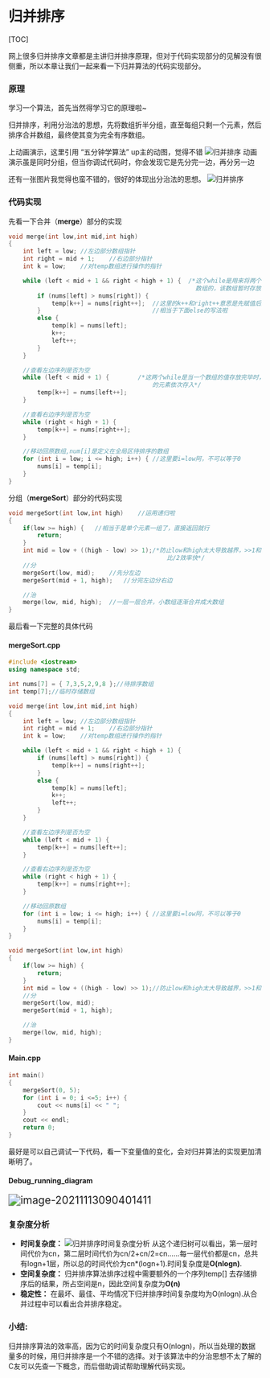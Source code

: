 # 归并排序



[TOC]

网上很多归并排序文章都是主讲归并排序原理，但对于代码实现部分的见解没有很侧重，所以本章让我们一起来看一下归并算法的代码实现部分。

### 原理

学习一个算法，首先当然得学习它的原理啦~

归并排序，利用分治法的思想，先将数组折半分组，直至每组只剩一个元素，然后排序合并数组，最终使其变为完全有序数组。

上动画演示，这里引用 “五分钟学算法” up主的动图，觉得不错
![归并排序](https://img-blog.csdnimg.cn/198eac24eb594b16b746f38b45e139ee.gif#pic_center)
动画演示虽是同时分组，但当你调试代码时，你会发现它是先分完一边，再分另一边

还有一张图片我觉得也蛮不错的，很好的体现出分治法的思想。
![归并排序](https://img-blog.csdnimg.cn/9a679ad7018347449062b3b7bbc1f3db.png?x-oss-process=image/watermark,type_ZHJvaWRzYW5zZmFsbGJhY2s,shadow_50,text_Q1NETiBAQmVubm5ubm5u,size_20,color_FFFFFF,t_70,g_se,x_16#pic_center)

### 代码实现

先看一下合并（**merge**）部分的实现

```cpp
void merge(int low,int mid,int high)
{
	int left = low;	//左边部分数组指针
	int right = mid + 1;	//右边部分指针
	int k = low;	//对temp数组进行操作的指针

	while (left < mid + 1 && right < high + 1) {  /*这个while是用来将两个数组合并成一个新的			 				
													数组的，该数组暂时存放在temp[]里面*/
		if (nums[left] > nums[right]) {
			temp[k++] = nums[right++];	//这里的k++和right++意思是先赋值后加1
		}								//相当于下面else的写法啦
		else {
			temp[k] = nums[left];
			k++;
			left++;
		}
	}

	//查看左边序列是否为空
	while (left < mid + 1) {		/*这两个while是当一个数组的值存放完毕时，将另一个数组剩余											
										的元素依次存入*/
		temp[k++] = nums[left++];
	}

	//查看右边序列是否为空
	while (right < high + 1) {
		temp[k++] = nums[right++];
	}

	//移动回原数组,num[i]是定义在全局区待排序的数组
	for (int i = low; i <= high; i++) {	//这里要i=low阿，不可以等于0
		nums[i] = temp[i];
	}
}
```

分组（**mergeSort**）部分的代码实现

```cpp
void mergeSort(int low,int high)	//运用递归啦
{
	if(low >= high) {	//相当于是单个元素一组了，直接返回就行
		return;
	}
	int mid = low + ((high - low) >> 1);/*防止low和high太大导致越界，>>1和除以2一样，不过	
											比/2效率快*/
	//分
	mergeSort(low, mid);	//先分左边
	mergeSort(mid + 1, high);	//分完左边分右边

	//治
	merge(low, mid, high);	//一层一层合并，小数组逐渐合并成大数组
}
```

最后看一下完整的具体代码

#### mergeSort.cpp

```cpp
#include <iostream>
using namespace std;

int nums[7] = { 7,3,5,2,9,8 };//待排序数组
int temp[7];//临时存储数组

void merge(int low,int mid,int high)
{
	int left = low;	//左边部分数组指针
	int right = mid + 1;	//右边部分指针
	int k = low;	//对temp数组进行操作的指针

	while (left < mid + 1 && right < high + 1) {
		if (nums[left] > nums[right]) {
			temp[k++] = nums[right++];
		}
		else {
			temp[k] = nums[left];
			k++;
			left++;
		}
	}

	//查看左边序列是否为空
	while (left < mid + 1) {
		temp[k++] = nums[left++];
	}

	//查看右边序列是否为空
	while (right < high + 1) {
		temp[k++] = nums[right++];
	}

	//移动回原数组
	for (int i = low; i <= high; i++) {	//这里要i=low阿，不可以等于0
		nums[i] = temp[i];
	}
}

void mergeSort(int low,int high)
{
	if(low >= high) {
		return;
	}
	int mid = low + ((high - low) >> 1);//防止low和high太大导致越界，>>1和除以2一样，不过比/2效率快
	//分
	mergeSort(low, mid);
	mergeSort(mid + 1, high);

	//治
	merge(low, mid, high);
}

```

#### Main.cpp

```c++
int main()
{
	mergeSort(0, 5);
	for (int i = 0; i <=5; i++) {
		cout << nums[i] << " ";
	}
	cout << endl;
	return 0;
}

```

最好是可以自己调试一下代码，看一下变量值的变化，会对归并算法的实现更加清晰明了。

#### Debug_running_diagram

<img src="C:\Users\小楷\AppData\Roaming\Typora\typora-user-images\image-20211113090401411.png" alt="image-20211113090401411" style="zoom:150%;" />



### 复杂度分析

- **时间复杂度：**
  ![归并排序时间复杂度分析](https://img-blog.csdnimg.cn/e08fe5f501a9451cb2b2f00f44d502f1.jpg?x-oss-process=image/watermark,type_ZHJvaWRzYW5zZmFsbGJhY2s,shadow_50,text_Q1NETiBAQmVubm5ubm5u,size_12,color_FFFFFF,t_70,g_se,x_16#pic_center)
  从这个递归树可以看出，第一层时间代价为cn，第二层时间代价为cn/2+cn/2=cn……每一层代价都是cn，总共有logn+1层，所以总的时间代价为cn*(logn+1).时间复杂度是**O(nlogn)**.
- **空间复杂度：** 归并排序算法排序过程中需要额外的一个序列temp[] 去存储排序后的结果，所占空间是n，因此空间复杂度为**O(n)**
- **稳定性：** 在最坏、最佳、平均情况下归并排序时间复杂度均为O(nlogn).从合并过程中可以看出合并排序稳定。

### 小结:

归并排序算法的效率高，因为它的时间复杂度只有O(nlogn)，所以当处理的数据量多的时候，用归并排序是一个不错的选择。对于该算法中的分治思想不太了解的C友可以先查一下概念，而后借助调试帮助理解代码实现。






